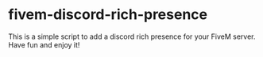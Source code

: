 # fivem-discord-rich-presence
This is a simple script to add a discord rich presence for your FiveM server. Have fun and enjoy it!
